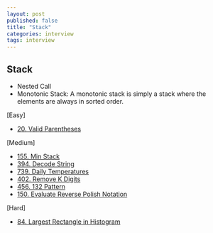```yaml
---
layout: post
published: false
title: "Stack"
categories: interview
tags: interview 
---
```


## Stack

- Nested Call
- Monotonic Stack: A monotonic stack is simply a stack where the elements are always in sorted order.

[Easy]
- [20. Valid Parentheses](https://leetcode.com/problems/valid-parentheses/)

[Medium]
- [155. Min Stack](https://leetcode.com/problems/min-stack/)
- [394. Decode String](https://leetcode.com/problems/decode-string/)
- [739. Daily Temperatures](https://leetcode.com/problems/daily-temperatures/)
- [402. Remove K Digits](https://leetcode.com/problems/remove-k-digits/)
- [456. 132 Pattern](https://leetcode.com/problems/132-pattern/)
- [150. Evaluate Reverse Polish Notation](https://leetcode.com/problems/evaluate-reverse-polish-notation/)

[Hard]
- [84. Largest Rectangle in Histogram](https://leetcode.com/problems/largest-rectangle-in-histogram/)